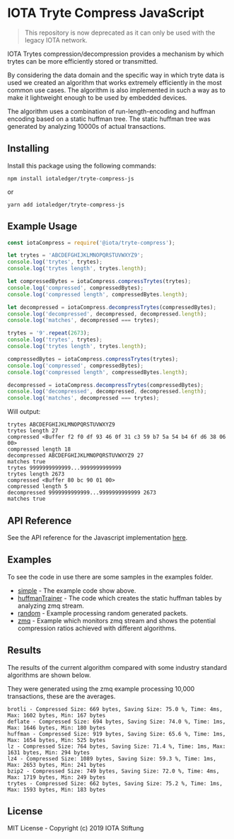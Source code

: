 # IOTA Tryte Compress JavaScript

> This repository is now deprecated as it can only be used with the legacy IOTA network.

IOTA Trytes compression/decompression provides a mechanism by which trytes can be more efficiently stored or transmitted.

By considering the data domain and the specific way in which tryte data is used we created an algorithm that works extremely efficiently in the most common use cases. The algorithm is also implemented in such a way as to make it lightweight enough to be used by embedded devices.

The algorithm uses a combination of run-length-encoding and huffman encoding based on a static huffman tree. The static huffman tree was generated by analyzing 10000s of actual transactions.

## Installing

Install this package using the following commands:

```shell
npm install iotaledger/tryte-compress-js
```

or

```shell
yarn add iotaledger/tryte-compress-js
```

## Example Usage

```js
const iotaCompress = require('@iota/tryte-compress');

let trytes = 'ABCDEFGHIJKLMNOPQRSTUVWXYZ9';
console.log('trytes', trytes);
console.log('trytes length', trytes.length);

let compressedBytes = iotaCompress.compressTrytes(trytes);
console.log('compressed', compressedBytes);
console.log('compressed length', compressedBytes.length);

let decompressed = iotaCompress.decompressTrytes(compressedBytes);
console.log('decompressed', decompressed, decompressed.length);
console.log('matches', decompressed === trytes);

trytes = '9'.repeat(2673);
console.log('trytes', trytes);
console.log('trytes length', trytes.length);

compressedBytes = iotaCompress.compressTrytes(trytes);
console.log('compressed', compressedBytes);
console.log('compressed length', compressedBytes.length);

decompressed = iotaCompress.decompressTrytes(compressedBytes);
console.log('decompressed', decompressed, decompressed.length);
console.log('matches', decompressed === trytes);
```

Will output:

```shell
trytes ABCDEFGHIJKLMNOPQRSTUVWXYZ9
trytes length 27
compressed <Buffer f2 f0 df 93 46 0f 31 c3 59 b7 5a 54 b4 6f d6 38 06 00>
compressed length 18
decompressed ABCDEFGHIJKLMNOPQRSTUVWXYZ9 27
matches true
trytes 9999999999999...9999999999999
trytes length 2673
compressed <Buffer 80 bc 90 01 00>
compressed length 5
decompressed 9999999999999...9999999999999 2673
matches true
```

## API Reference

See the API reference for the Javascript implementation [here](./docs/api.md).

## Examples

To see the code in use there are some samples in the examples folder.

* [simple](./examples/simple/) - The example code show above.
* [huffmanTrainer](./examples/huffmanTrainer/) - The code which creates the static huffman tables by analyzing zmq stream.
* [random](./examples/random/) - Example processing random generated packets.
* [zmq](./examples/zmq/) - Example which monitors zmq stream and shows the potential compression ratios achieved with different algorithms.

## Results

The results of the current algorithm compared with some industry standard algorithms are shown below.

They were generated using the zmq example processing 10,000 transactions, these are the averages.

```shell
brotli - Compressed Size: 669 bytes, Saving Size: 75.0 %, Time: 4ms, Max: 1602 bytes, Min: 167 bytes
deflate - Compressed Size: 694 bytes, Saving Size: 74.0 %, Time: 1ms, Max: 1646 bytes, Min: 180 bytes
huffman - Compressed Size: 919 bytes, Saving Size: 65.6 %, Time: 1ms, Max: 1654 bytes, Min: 525 bytes
lz - Compressed Size: 764 bytes, Saving Size: 71.4 %, Time: 1ms, Max: 1631 bytes, Min: 294 bytes
lz4 - Compressed Size: 1089 bytes, Saving Size: 59.3 %, Time: 1ms, Max: 2653 bytes, Min: 241 bytes
bzip2 - Compressed Size: 749 bytes, Saving Size: 72.0 %, Time: 4ms, Max: 1719 bytes, Min: 249 bytes
trytes - Compressed Size: 662 bytes, Saving Size: 75.2 %, Time: 1ms, Max: 1593 bytes, Min: 183 bytes
```

## License

MIT License - Copyright (c) 2019 IOTA Stiftung
